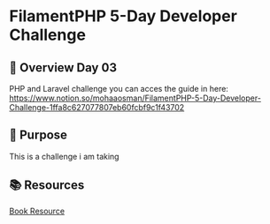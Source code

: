 # FilamentPHP 5-Day Developer Challenge

## 📌 Overview Day 03
PHP and Laravel challenge
you can acces the guide in here: 
https://www.notion.so/mohaaosman/FilamentPHP-5-Day-Developer-Challenge-1ffa8c627077807eb60fcbf9c1f43702

## 🎯 Purpose
This is a challenge i am taking 

## 📚 Resources
[Book Resource](./app/filament/resources/BookStoreResource.php)
